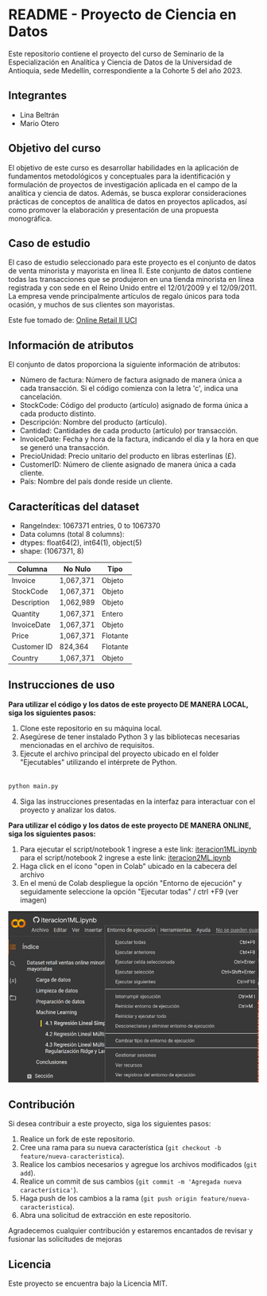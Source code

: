 # README - Proyecto de Ciencia en Datos

Este repositorio contiene el proyecto del curso de Seminario de la Especialización en Analítica y Ciencia de Datos de la Universidad de Antioquia, sede Medellín, correspondiente a la Cohorte 5 del año 2023.

## Integrantes
- Lina Beltrán
- Mario Otero

## Objetivo del curso

El objetivo de este curso es desarrollar habilidades en la aplicación de fundamentos metodológicos y conceptuales para la identificación y formulación de proyectos de investigación aplicada en el campo de la analítica y ciencia de datos. Además, se busca explorar consideraciones prácticas de conceptos de analítica de datos en proyectos aplicados, así como promover la elaboración y presentación de una propuesta monográfica.

## Caso de estudio

El caso de estudio seleccionado para este proyecto es el conjunto de datos de venta minorista y mayorista en línea II. Este conjunto de datos contiene todas las transacciones que se produjeron en una tienda minorista en línea registrada y con sede en el Reino Unido entre el 12/01/2009 y el 12/09/2011. La empresa vende principalmente artículos de regalo únicos para toda ocasión, y muchos de sus clientes son mayoristas.

Este fue tomado de: [Online Retail II UCI](https://www.kaggle.com/datasets/mashlyn/online-retail-ii-uci/code)


## Información de atributos

El conjunto de datos proporciona la siguiente información de atributos:

- Número de factura: Número de factura asignado de manera única a cada transacción. Si el código comienza con la letra 'c', indica una cancelación.
- StockCode: Código del producto (artículo) asignado de forma única a cada producto distinto.
- Descripción: Nombre del producto (artículo).
- Cantidad: Cantidades de cada producto (artículo) por transacción.
- InvoiceDate: Fecha y hora de la factura, indicando el día y la hora en que se generó una transacción.
- PrecioUnidad: Precio unitario del producto en libras esterlinas (£).
- CustomerID: Número de cliente asignado de manera única a cada cliente.
- País: Nombre del país donde reside un cliente.

## Caracteríticas del dataset

- RangeIndex: 1067371 entries, 0 to 1067370
- Data columns (total 8 columns):
- dtypes: float64(2), int64(1), object(5)
- shape: (1067371, 8)

| Columna       | No Nulo | Tipo    |
|---------------|---------|---------|
| Invoice       | 1,067,371 | Objeto  |
| StockCode     | 1,067,371 | Objeto  |
| Description   | 1,062,989 | Objeto  |
| Quantity      | 1,067,371 | Entero  |
| InvoiceDate   | 1,067,371 | Objeto  |
| Price         | 1,067,371 | Flotante |
| Customer ID   |   824,364 | Flotante |
| Country       | 1,067,371 | Objeto  |


## Instrucciones de uso

**Para utilizar el código y los datos de este proyecto DE MANERA LOCAL, siga los siguientes pasos:**

1. Clone este repositorio en su máquina local.
2. Asegúrese de tener instalado Python 3 y las bibliotecas necesarias mencionadas en el archivo de requisitos.
3. Ejecute el archivo principal del proyecto ubicado en el folder "Ejecutables" utilizando el intérprete de Python.

```bash

python main.py

```

4. Siga las instrucciones presentadas en la interfaz para interactuar con el proyecto y analizar los datos.

**Para utilizar el código y los datos de este proyecto DE MANERA ONLINE, siga los siguientes pasos:**

1. Para ejecutar el script/notebook 1 ingrese a este link: [iteracion1ML.ipynb](https://github.com/lmbd92/DataScienceMonograph/blob/main/Notebooks/iteracion1ML.ipynb) para el script/notebook 2 ingrese a este link: [iteracion2ML.ipynb](https://github.com/lmbd92/DataScienceMonograph/blob/main/Notebooks/iteracion2ML.ipynb)
2. Haga click en el ícono "open in Colab" ubicado en la cabecera del archivo
3. En el menú de Colab despliegue la opción "Entorno de ejecución" y seguidamente seleccione la opción "Ejecutar todas" / ctrl +F9 (ver imagen)

![Ejecutar Todas](https://github.com/lmbd92/DataScienceMonograph/blob/main/Assets/ejecutarTodasColab.png)


## Contribución

Si desea contribuir a este proyecto, siga los siguientes pasos:

1. Realice un fork de este repositorio.
2. Cree una rama para su nueva característica (`git checkout -b feature/nueva-caracteristica`).
3. Realice los cambios necesarios y agregue los archivos modificados (`git add`).
4. Realice un commit de sus cambios (`git commit -m 'Agregada nueva característica'`).
5. Haga push de los cambios a la rama (`git push origin feature/nueva-caracteristica`).
6. Abra una solicitud de extracción en este repositorio.

Agradecemos cualquier contribución y estaremos encantados de revisar y fusionar las solicitudes de mejoras


## Licencia

Este proyecto se encuentra bajo la Licencia MIT.
